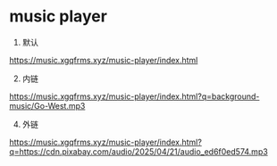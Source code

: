 # music player

1. 默认

https://music.xgqfrms.xyz/music-player/index.html

2. 内链

https://music.xgqfrms.xyz/music-player/index.html?q=background-music/Go-West.mp3

4. 外链

https://music.xgqfrms.xyz/music-player/index.html?q=https://cdn.pixabay.com/audio/2025/04/21/audio_ed6f0ed574.mp3
